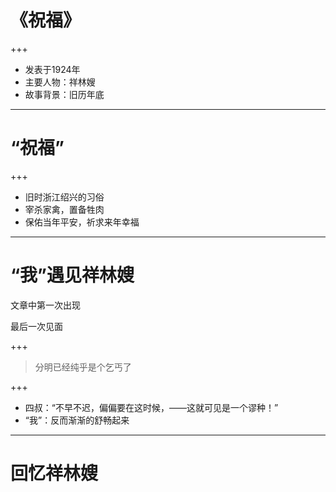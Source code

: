 # 《祝福》

+++

- 发表于1924年
- 主要人物：祥林嫂
- 故事背景：旧历年底

---

# “祝福”

+++

- 旧时浙江绍兴的习俗
- 宰杀家禽，置备牲肉
- 保佑当年平安，祈求来年幸福

---

# “我”遇见祥林嫂

文章中第一次出现

最后一次见面

+++

> 分明已经纯乎是个乞丐了

+++

- 四叔：“不早不迟，偏偏要在这时候，——这就可见是一个谬种！”
- “我”：反而渐渐的舒畅起来

---

# 回忆祥林嫂